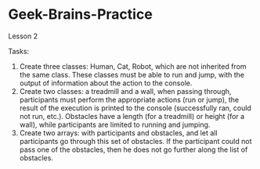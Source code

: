 # Geek-Brains-Practice
Lesson 2

Tasks:
1. Create three classes: Human, Cat, Robot, which are not inherited from the same class. These classes must be able to run and jump, with the output of information about the action to the console.
2. Create two classes: a treadmill and a wall, when passing through, participants must perform the appropriate actions (run or jump), the result of the execution is printed to the console (successfully ran, could not run, etc.). Obstacles have a length
(for a treadmill) or height (for a wall), while participants are limited to running and jumping.
3. Create two arrays: with participants and obstacles, and let all participants go through this set of obstacles. If the participant could not pass one of the obstacles, then he does not go further along the list of obstacles.
